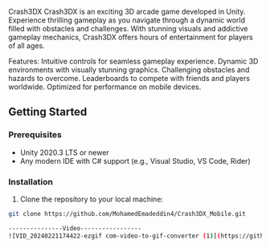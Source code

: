 Crash3DX
Crash3DX is an exciting 3D arcade game developed in Unity. Experience thrilling gameplay as you navigate through a dynamic world filled with obstacles and challenges. With stunning visuals and addictive gameplay mechanics, Crash3DX offers hours of entertainment for players of all ages.

Features:
Intuitive controls for seamless gameplay experience.
Dynamic 3D environments with visually stunning graphics.
Challenging obstacles and hazards to overcome.
Leaderboards to compete with friends and players worldwide.
Optimized for performance on mobile devices.

## Getting Started

### Prerequisites

- Unity 2020.3 LTS or newer
- Any modern IDE with C# support (e.g., Visual Studio, VS Code, Rider)

### Installation

1. Clone the repository to your local machine:

```bash
git clone https://github.com/MohamedEmadeddin4/Crash3DX_Mobile.git

---------------Video-----------------
![VID_20240221174422-ezgif com-video-to-gif-converter (1)](https://github.com/MohamedEmadeddin4/Crash3DX_Mobile/assets/99551637/a671f84a-b9cc-47d1-833d-07e0487b92ed)

